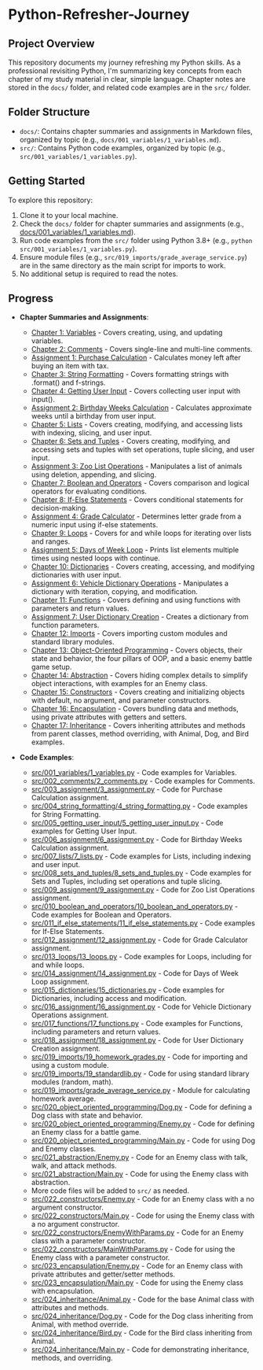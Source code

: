 # Python-Refresher-Journey
## Project Overview
This repository documents my journey refreshing my Python skills. As a professional revisiting Python, I'm summarizing key concepts from each chapter of my study material in clear, simple language. Chapter notes are stored in the `docs/` folder, and related code examples are in the `src/` folder.

## Folder Structure
- `docs/`: Contains chapter summaries and assignments in Markdown files, organized by topic (e.g., `docs/001_variables/1_variables.md`).
- `src/`: Contains Python code examples, organized by topic (e.g., `src/001_variables/1_variables.py`).

## Getting Started
To explore this repository:
1. Clone it to your local machine.
2. Check the `docs/` folder for chapter summaries and assignments (e.g., [docs/001_variables/1_variables.md](docs/001_variables/1_variables.md)).
3. Run code examples from the `src/` folder using Python 3.8+ (e.g., `python src/001_variables/1_variables.py`).
4. Ensure module files (e.g., `src/019_imports/grade_average_service.py`) are in the same directory as the main script for imports to work.
5. No additional setup is required to read the notes.

## Progress
- **Chapter Summaries and Assignments**:
  - [Chapter 1: Variables](docs/001_variables/1_variables.md) - Covers creating, using, and updating variables.
  - [Chapter 2: Comments](docs/002_comments/2_comments.md) - Covers single-line and multi-line comments.
  - [Assignment 1: Purchase Calculation](docs/003_assignment/3_assignment.md) - Calculates money left after buying an item with tax.
  - [Chapter 3: String Formatting](docs/004_string_formatting/4_string_formatting.md) - Covers formatting strings with .format() and f-strings.
  - [Chapter 4: Getting User Input](docs/005_getting_user_input/5_getting_user_input.md) - Covers collecting user input with input().
  - [Assignment 2: Birthday Weeks Calculation](docs/006_assignment/6_assignment.md) - Calculates approximate weeks until a birthday from user input.
  - [Chapter 5: Lists](docs/007_lists/7_lists.md) - Covers creating, modifying, and accessing lists with indexing, slicing, and user input.
  - [Chapter 6: Sets and Tuples](docs/008_sets_and_tuples/8_sets_and_tuples.md) - Covers creating, modifying, and accessing sets and tuples with set operations, tuple slicing, and user input.
  - [Assignment 3: Zoo List Operations](docs/009_assignment/9_assignment.md) - Manipulates a list of animals using deletion, appending, and slicing.
  - [Chapter 7: Boolean and Operators](docs/010_boolean_and_operators/10_boolean_and_operators.md) - Covers comparison and logical operators for evaluating conditions.
  - [Chapter 8: If-Else Statements](docs/011_if_else_statements/11_if_else_statements.md) - Covers conditional statements for decision-making.
  - [Assignment 4: Grade Calculator](docs/012_assignment/12_assignment.md) - Determines letter grade from a numeric input using if-else statements.
  - [Chapter 9: Loops](docs/013_loops/13_loops.md) - Covers for and while loops for iterating over lists and ranges.
  - [Assignment 5: Days of Week Loop](docs/014_assignment/14_assignment.md) - Prints list elements multiple times using nested loops with continue.
  - [Chapter 10: Dictionaries](docs/015_dictionaries/15_dictionaries.md) - Covers creating, accessing, and modifying dictionaries with user input.
  - [Assignment 6: Vehicle Dictionary Operations](docs/016_assignment/16_assignment.md) - Manipulates a dictionary with iteration, copying, and modification.
  - [Chapter 11: Functions](docs/017_functions/17_functions.md) - Covers defining and using functions with parameters and return values.
  - [Assignment 7: User Dictionary Creation](docs/018_assignment/18_assignment.md) - Creates a dictionary from function parameters.
  - [Chapter 12: Imports](docs/019_imports/19_imports.md) - Covers importing custom modules and standard library modules.
  - [Chapter 13: Object-Oriented Programming](docs/020_object_oriented_programming/20_object_oriented_programming.md) - Covers objects, their state and behavior, the four pillars of OOP, and a basic enemy battle game setup.
  - [Chapter 14: Abstraction](docs/021_abstraction/21_abstraction.md) - Covers hiding complex details to simplify object interactions, with examples for an Enemy class.
  - [Chapter 15: Constructors](docs/022_constructors/22_constructors.md) - Covers creating and initializing objects with default, no argument, and parameter constructors.
  - [Chapter 16: Encapsulation](docs/023_encapsulation/23_encapsulation.md) - Covers bundling data and methods, using private attributes with getters and setters.
  - [Chapter 17: Inheritance](docs/024_inheritance/24_inheritance.md) - Covers inheriting attributes and methods from parent classes, method overriding, with Animal, Dog, and Bird examples.

- **Code Examples**:
  - [src/001_variables/1_variables.py](src/001_variables/1_variables.py) - Code examples for Variables.
  - [src/002_comments/2_comments.py](src/002_comments/2_comments.py) - Code examples for Comments.
  - [src/003_assignment/3_assignment.py](src/003_assignment/3_assignment.py) - Code for Purchase Calculation assignment.
  - [src/004_string_formatting/4_string_formatting.py](src/004_string_formatting/4_string_formatting.py) - Code examples for String Formatting.
  - [src/005_getting_user_input/5_getting_user_input.py](src/005_getting_user_input/5_getting_user_input.py) - Code examples for Getting User Input.
  - [src/006_assignment/6_assignment.py](src/006_assignment/6_assignment.py) - Code for Birthday Weeks Calculation assignment.
  - [src/007_lists/7_lists.py](src/007_lists/7_lists.py) - Code examples for Lists, including indexing and user input.
  - [src/008_sets_and_tuples/8_sets_and_tuples.py](src/008_sets_and_tuples/8_sets_and_tuples.py) - Code examples for Sets and Tuples, including set operations and tuple slicing.
  - [src/009_assignment/9_assignment.py](src/009_assignment/9_assignment.py) - Code for Zoo List Operations assignment.
  - [src/010_boolean_and_operators/10_boolean_and_operators.py](src/010_boolean_and_operators/10_boolean_and_operators.py) - Code examples for Boolean and Operators.
  - [src/011_if_else_statements/11_if_else_statements.py](src/011_if_else_statements/11_if_else_statements.py) - Code examples for If-Else Statements.
  - [src/012_assignment/12_assignment.py](src/012_assignment/12_assignment.py) - Code for Grade Calculator assignment.
  - [src/013_loops/13_loops.py](src/013_loops/13_loops.py) - Code examples for Loops, including for and while loops.
  - [src/014_assignment/14_assignment.py](src/014_assignment/14_assignment.py) - Code for Days of Week Loop assignment.
  - [src/015_dictionaries/15_dictionaries.py](src/015_dictionaries/15_dictionaries.py) - Code examples for Dictionaries, including access and modification.
  - [src/016_assignment/16_assignment.py](src/016_assignment/16_assignment.py) - Code for Vehicle Dictionary Operations assignment.
  - [src/017_functions/17_functions.py](src/017_functions/17_functions.py) - Code examples for Functions, including parameters and return values.
  - [src/018_assignment/18_assignment.py](src/018_assignment/18_assignment.py) - Code for User Dictionary Creation assignment.
  - [src/019_imports/19_homework_grades.py](src/019_imports/19_homework_grades.py) - Code for importing and using a custom module.
  - [src/019_imports/19_standardlib.py](src/019_imports/19_standardlib.py) - Code for using standard library modules (random, math).
  - [src/019_imports/grade_average_service.py](src/019_imports/grade_average_service.py) - Module for calculating homework average.
  - [src/020_object_oriented_programming/Dog.py](src/020_object_oriented_programming/Dog.py) - Code for defining a Dog class with state and behavior.
  - [src/020_object_oriented_programming/Enemy.py](src/020_object_oriented_programming/Enemy.py) - Code for defining an Enemy class for a battle game.
  - [src/020_object_oriented_programming/Main.py](src/020_object_oriented_programming/Main.py) - Code for using Dog and Enemy classes.
  - [src/021_abstraction/Enemy.py](src/021_abstraction/Enemy.py) - Code for an Enemy class with talk, walk, and attack methods.
  - [src/021_abstraction/Main.py](src/021_abstraction/Main.py) - Code for using the Enemy class with abstraction.
  - More code files will be added to `src/` as needed.
  - [src/022_constructors/Enemy.py](src/022_constructors/Enemy.py) - Code for an Enemy class with a no argument constructor.
  - [src/022_constructors/Main.py](src/022_constructors/Main.py) - Code for using the Enemy class with a no argument constructor.
  - [src/022_constructors/EnemyWithParams.py](src/022_constructors/EnemyWithParams.py) - Code for an Enemy class with a parameter constructor.
  - [src/022_constructors/MainWithParams.py](src/022_constructors/MainWithParams.py) - Code for using the Enemy class with a parameter constructor.
  - [src/023_encapsulation/Enemy.py](src/023_encapsulation/Enemy.py) - Code for an Enemy class with private attributes and getter/setter methods.
  - [src/023_encapsulation/Main.py](src/023_encapsulation/Main.py) - Code for using the Enemy class with encapsulation.
  - [src/024_inheritance/Animal.py](src/024_inheritance/Animal.py) - Code for the base Animal class with attributes and methods.
  - [src/024_inheritance/Dog.py](src/024_inheritance/Dog.py) - Code for the Dog class inheriting from Animal, with method override.
  - [src/024_inheritance/Bird.py](src/024_inheritance/Bird.py) - Code for the Bird class inheriting from Animal.
  - [src/024_inheritance/Main.py](src/024_inheritance/Main.py) - Code for demonstrating inheritance, methods, and overriding.